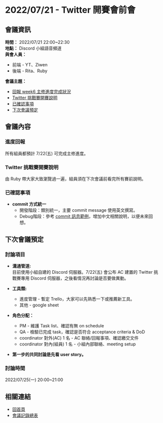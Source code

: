 # 2022/07/21 - Twitter 開賽會前會

## 會議資訊
**時間：** 2022/07/21 22:00~22:30  
**地點：** Discord 小組語音頻道  
**與會人員：** 
  * 前端 - YT、Ziwen  
  * 後端 - Rita、Ruby  

**會議主題：**  
* [回報 week6 主修進度完成狀況](#進度回報)  
* [Twitter 挑戰賽開賽說明](#twitter-挑戰賽開賽說明)  
* [已確認事項](#已確認事項)  
* [下次會議預定](#下次會議預定)  

## 會議內容  

### 進度回報  
所有組員都預計 7/22(五) 可完成主修進度。  

### Twitter 挑戰賽開賽說明  
由 Ruby 帶大家大致瀏覽過一遍，組員須在下次會議前看完所有賽前說明。

### 已確認事項  
* **commit 方式統一**  
  - 開發階段：類別統一，主要 commit message 使用英文撰寫。  
  - Debug階段：參考 [commit 訊息範例](https://wadehuanglearning.blogspot.com/2019/05/commit-commit-commit-why-what-commit.html)，增加中文相關說明，以便未來回想。  

## 下次會議預定  
### 討論項目  
* **溝通管道:**  
   目前使用小組自建的 Discord 伺服器。7/22(五) 會公布 AC 建置的 Twitter 挑戰賽專用 Discord 伺服器，之後看情況再討論是否要做異動。  
* **工具類:**  
   * 進度管理 - 暫定 Trello，大家可以先熟悉一下或推薦新工具。  
   * 其他 - google sheet  
* **角色分配：**
   * PM - 維護 Task list、確認有無 on schedule  
   * QA - 檢驗已完成 task，確認是否符合 acceptance criteria & DoD  
   * coordinator 對外(AC) 1 名 - AC 聯絡/回報事項、確認繳交文件  
   * coordinator 對內(組員) 1 名 - 小組內部聯絡、meeting setup  

* **第一步的共同討論是先看 user story。**

### 討論時間  
2022/07/25(一) 20:00~21:00  

## 相關連結  
* [回首頁](../README.md)
* [會議記錄總表](./index.md)  
